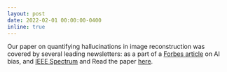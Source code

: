 ```yaml
---
layout: post
date: 2022-02-01 00:00:00-0400
inline: true
---
```


Our paper on quantifying hallucinations in image reconstruction was covered by several leading newsletters: as a part of a [Forbes article](https://www.forbes.com/sites/lanceeliot/2022/08/24/ai-ethics-lucidly-questioning-this-whole-hallucinating-ai-popularized-trend-that-has-got-to-stop/?sh=7d65910f77df) on AI bias, and [IEEE Spectrum](https://spectrum.ieee.org/amp/ai-medical-imaging-false-structures-2656476144) and  Read the paper [here](https://ieeexplore.ieee.org/abstract/document/9424044).
